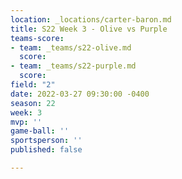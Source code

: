 ```yaml
---
location: _locations/carter-baron.md
title: S22 Week 3 - Olive vs Purple
teams-score:
- team: _teams/s22-olive.md
  score: 
- team: _teams/s22-purple.md
  score: 
field: "2"
date: 2022-03-27 09:30:00 -0400
season: 22
week: 3
mvp: ''
game-ball: ''
sportsperson: ''
published: false

---
```

